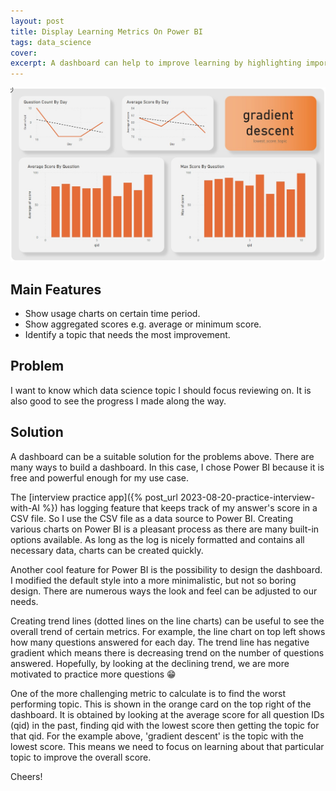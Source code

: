 ```yaml
---
layout: post
title: Display Learning Metrics On Power BI
tags: data_science
cover: 
excerpt: A dashboard can help to improve learning by highlighting important metrics. 
---
```


![power bi dashboard](/images/blog/dashboard/interview.jpeg)

## Main Features
- Show usage charts on certain time period.
- Show aggregated scores e.g. average or minimum score.
- Identify a topic that needs the most improvement.

## Problem

I want to know which data science topic I should focus reviewing on. It is also good to see the progress I made along the way. 

## Solution
A dashboard can be a suitable solution for the problems above. There are many ways to build a dashboard. In this case, I chose Power BI because it is free and powerful enough for my use case.

The [interview practice app]({% post_url 2023-08-20-practice-interview-with-AI %}) has logging feature that keeps track of my answer's score in a CSV file. So I use the CSV file as a data source to Power BI. Creating various charts on Power BI is a pleasant process as there are many built-in options available. As long as the log is nicely formatted and contains all necessary data, charts can be created quickly. 

Another cool feature for Power BI is the possibility to design the dashboard. I modified the default style into a more minimalistic, but not so boring design. There are numerous ways the look and feel can be adjusted to our needs.

Creating trend lines (dotted lines on the line charts) can be useful to see the overall trend of certain metrics. For example, the line chart on top left shows how many questions answered for each day. The trend line has negative gradient which means there is decreasing trend on the number of questions answered. Hopefully, by looking at the declining trend, we are more motivated to practice more questions 😁   

One of the more challenging metric to calculate is to find the worst performing topic. This is shown in the orange card on the top right of the dashboard. It is obtained by looking at the average score for all question IDs (qid) in the past, finding qid with the lowest score then getting the topic for that qid. For the example above, 'gradient descent' is the topic with the lowest score. This means we need to focus on learning about that particular topic to improve the overall score. 

Cheers!